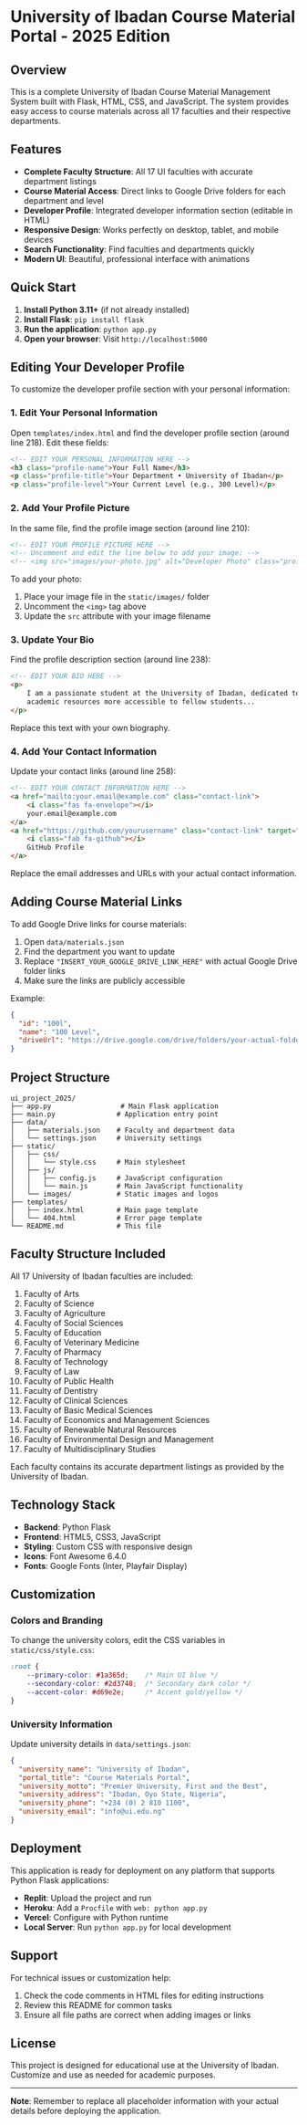 # University of Ibadan Course Material Portal - 2025 Edition

## Overview

This is a complete University of Ibadan Course Material Management System built with Flask, HTML, CSS, and JavaScript. The system provides easy access to course materials across all 17 faculties and their respective departments.

## Features

- **Complete Faculty Structure**: All 17 UI faculties with accurate department listings
- **Course Material Access**: Direct links to Google Drive folders for each department and level
- **Developer Profile**: Integrated developer information section (editable in HTML)
- **Responsive Design**: Works perfectly on desktop, tablet, and mobile devices
- **Search Functionality**: Find faculties and departments quickly
- **Modern UI**: Beautiful, professional interface with animations

## Quick Start

1. **Install Python 3.11+** (if not already installed)
2. **Install Flask**: `pip install flask`
3. **Run the application**: `python app.py`
4. **Open your browser**: Visit `http://localhost:5000`

## Editing Your Developer Profile

To customize the developer profile section with your personal information:

### 1. Edit Your Personal Information

Open `templates/index.html` and find the developer profile section (around line 218). Edit these fields:

```html
<!-- EDIT YOUR PERSONAL INFORMATION HERE -->
<h3 class="profile-name">Your Full Name</h3>
<p class="profile-title">Your Department • University of Ibadan</p>
<p class="profile-level">Your Current Level (e.g., 300 Level)</p>
```

### 2. Add Your Profile Picture

In the same file, find the profile image section (around line 210):

```html
<!-- EDIT YOUR PROFILE PICTURE HERE -->
<!-- Uncomment and edit the line below to add your image: -->
<!-- <img src="images/your-photo.jpg" alt="Developer Photo" class="profile-img"> -->
```

To add your photo:
1. Place your image file in the `static/images/` folder
2. Uncomment the `<img>` tag above
3. Update the `src` attribute with your image filename

### 3. Update Your Bio

Find the profile description section (around line 238):

```html
<!-- EDIT YOUR BIO HERE -->
<p>
    I am a passionate student at the University of Ibadan, dedicated to making 
    academic resources more accessible to fellow students...
</p>
```

Replace this text with your own biography.

### 4. Add Your Contact Information

Update your contact links (around line 258):

```html
<!-- EDIT YOUR CONTACT INFORMATION HERE -->
<a href="mailto:your.email@example.com" class="contact-link">
    <i class="fas fa-envelope"></i>
    your.email@example.com
</a>
<a href="https://github.com/yourusername" class="contact-link" target="_blank">
    <i class="fab fa-github"></i>
    GitHub Profile
</a>
```

Replace the email addresses and URLs with your actual contact information.

## Adding Course Material Links

To add Google Drive links for course materials:

1. Open `data/materials.json`
2. Find the department you want to update
3. Replace `"INSERT_YOUR_GOOGLE_DRIVE_LINK_HERE"` with actual Google Drive folder links
4. Make sure the links are publicly accessible

Example:
```json
{
  "id": "100l",
  "name": "100 Level",
  "driveUrl": "https://drive.google.com/drive/folders/your-actual-folder-id"
}
```

## Project Structure

```
ui_project_2025/
├── app.py                 # Main Flask application
├── main.py               # Application entry point
├── data/
│   ├── materials.json    # Faculty and department data
│   └── settings.json     # University settings
├── static/
│   ├── css/
│   │   └── style.css     # Main stylesheet
│   ├── js/
│   │   ├── config.js     # JavaScript configuration
│   │   └── main.js       # Main JavaScript functionality
│   └── images/           # Static images and logos
├── templates/
│   ├── index.html        # Main page template
│   └── 404.html          # Error page template
└── README.md             # This file
```

## Faculty Structure Included

All 17 University of Ibadan faculties are included:

1. Faculty of Arts
2. Faculty of Science
3. Faculty of Agriculture
4. Faculty of Social Sciences
5. Faculty of Education
6. Faculty of Veterinary Medicine
7. Faculty of Pharmacy
8. Faculty of Technology
9. Faculty of Law
10. Faculty of Public Health
11. Faculty of Dentistry
12. Faculty of Clinical Sciences
13. Faculty of Basic Medical Sciences
14. Faculty of Economics and Management Sciences
15. Faculty of Renewable Natural Resources
16. Faculty of Environmental Design and Management
17. Faculty of Multidisciplinary Studies

Each faculty contains its accurate department listings as provided by the University of Ibadan.

## Technology Stack

- **Backend**: Python Flask
- **Frontend**: HTML5, CSS3, JavaScript
- **Styling**: Custom CSS with responsive design
- **Icons**: Font Awesome 6.4.0
- **Fonts**: Google Fonts (Inter, Playfair Display)

## Customization

### Colors and Branding

To change the university colors, edit the CSS variables in `static/css/style.css`:

```css
:root {
    --primary-color: #1a365d;    /* Main UI blue */
    --secondary-color: #2d3748;  /* Secondary dark color */
    --accent-color: #d69e2e;     /* Accent gold/yellow */
}
```

### University Information

Update university details in `data/settings.json`:

```json
{
  "university_name": "University of Ibadan",
  "portal_title": "Course Materials Portal",
  "university_motto": "Premier University, First and the Best",
  "university_address": "Ibadan, Oyo State, Nigeria",
  "university_phone": "+234 (0) 2 810 1100",
  "university_email": "info@ui.edu.ng"
}
```

## Deployment

This application is ready for deployment on any platform that supports Python Flask applications:

- **Replit**: Upload the project and run
- **Heroku**: Add a `Procfile` with `web: python app.py`
- **Vercel**: Configure with Python runtime
- **Local Server**: Run `python app.py` for local development

## Support

For technical issues or customization help:
1. Check the code comments in HTML files for editing instructions
2. Review this README for common tasks
3. Ensure all file paths are correct when adding images or links

## License

This project is designed for educational use at the University of Ibadan. Customize and use as needed for academic purposes.

---

**Note**: Remember to replace all placeholder information with your actual details before deploying the application.